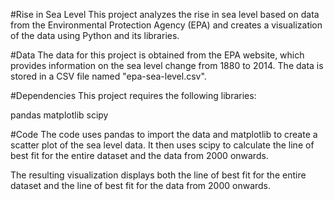 #Rise in Sea Level
This project analyzes the rise in sea level based on data from the Environmental Protection Agency (EPA) and creates a visualization of the data using Python and its libraries.

#Data
The data for this project is obtained from the EPA website, which provides information on the sea level change from 1880 to 2014. The data is stored in a CSV file named "epa-sea-level.csv".

#Dependencies
This project requires the following libraries:

pandas
matplotlib
scipy

#Code
The code uses pandas to import the data and matplotlib to create a scatter plot of the sea level data. It then uses scipy to calculate the line of best fit for the entire dataset and the data from 2000 onwards.

The resulting visualization displays both the line of best fit for the entire dataset and the line of best fit for the data from 2000 onwards.

